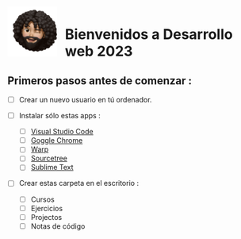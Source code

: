 <img src="/img/emoji1.png" alt="alfonso martin emoji" style="width:100px; float:left; margin-right: 1rem;" />

# Bienvenidos a Desarrollo web 2023

## Primeros pasos antes de comenzar :

- [ ] Crear un nuevo usuario en tú ordenador.

- [ ] Instalar sólo estas apps :

  - [ ] [Visual Studio Code](https://code.visualstudio.com/)
  - [ ] [Goggle Chrome](https://www.google.com/chrome/index.html)
  - [ ] [Warp](https://www.warp.dev/)
  - [ ] [Sourcetree](https://www.sourcetreeapp.com/)
  - [ ] [Sublime Text](https://www.sublimetext.com/)

- [ ] Crear estas carpeta en el escritorio :
  - [ ] Cursos
  - [ ] Ejercicios
  - [ ] Projectos
  - [ ] Notas de código

